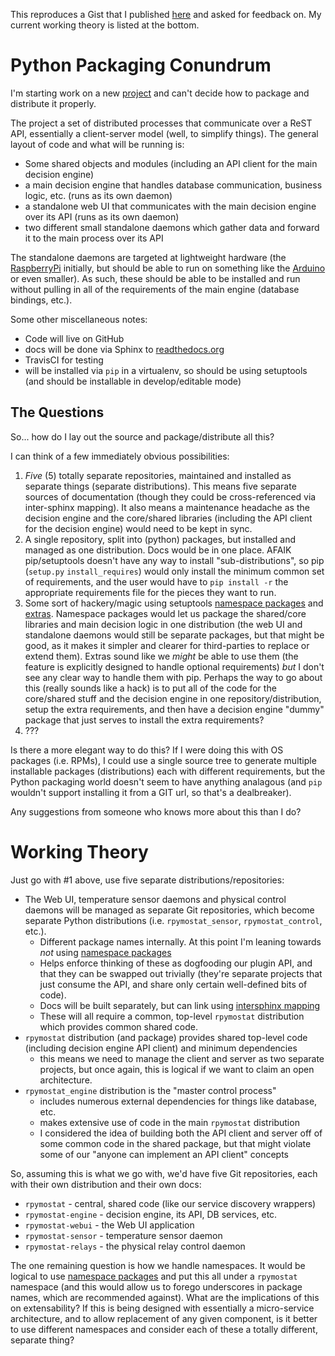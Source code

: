 This reproduces a Gist that I published [here](https://gist.github.com/jantman/d38ae4552c5a78cee6af) and asked for feedback on. My current working theory is listed at the bottom.

Python Packaging Conundrum
===========================

I'm starting work on a new [project](https://github.com/jantman/RPyMostat/tree/PoC) and can't decide how to package and distribute it properly.

The project a set of distributed processes that communicate over a ReST API, essentially a client-server model (well, to simplify things). The general layout of code and what will be running is:

* Some shared objects and modules (including an API client for the main decision engine)
* a main decision engine that handles database communication, business logic, etc. (runs as its own daemon)
* a standalone web UI that communicates with the main decision engine over its API (runs as its own daemon)
* two different small standalone daemons which gather data and forward it to the main process over its API

The standalone daemons are targeted at lightweight hardware (the [RaspberryPi](http://www.raspberrypi.org/) initially, but should be able to run on something like the [Arduino](http://arduino.cc/) or even smaller). As such, these should be able to be installed and run without pulling in all of the requirements of the main engine (database bindings, etc.).

Some other miscellaneous notes:

* Code will live on GitHub
* docs will be done via Sphinx to [readthedocs.org](https://readthedocs.org/)
* TravisCI for testing
* will be installed via `pip` in a virtualenv, so should be using setuptools (and should be installable in develop/editable mode)

The Questions
--------------

So... how do I lay out the source and package/distribute all this?

I can think of a few immediately obvious possibilities:

1. _Five_ (5) totally separate repositories, maintained and installed as separate things (separate distributions). This means five separate sources of documentation (though they could be cross-referenced via inter-sphinx mapping). It also means a maintenance headache as the decision engine and the core/shared libraries (including the API client for the decision engine) would need to be kept in sync.
1. A single repository, split into (python) packages, but installed and managed as one distribution. Docs would be in one place. AFAIK pip/setuptools doesn't have any way to install "sub-distributions", so pip (`setup.py` `install_requires`) would only install the minimum common set of requirements, and the user would have to `pip install -r` the appropriate requirements file for the pieces they want to run.
1. Some sort of hackery/magic using setuptools [namespace packages](http://pythonhosted.org/setuptools/setuptools.html#namespace-packages) and [extras](http://pythonhosted.org/setuptools/setuptools.html#declaring-extras-optional-features-with-their-own-dependencies). Namespace packages would let us package the shared/core libraries and main decision logic in one distribution (the web UI and standalone daemons would still be separate packages, but that might be good, as it makes it simpler and clearer for third-parties to replace or extend them). Extras sound like we *might* be able to use them (the feature is explicitly designed to handle optional requirements) _but_ I don't see any clear way to handle them with pip. Perhaps the way to go about this (really sounds like a hack) is to put all of the code for the core/shared stuff and the decision engine in one repository/distribution, setup the extra requirements, and then have a decision engine "dummy" package that just serves to install the extra requirements?
1. ???

Is there a more elegant way to do this? If I were doing this with OS packages (i.e. RPMs), I could use a single source tree to generate multiple installable packages (distributions) each with different requirements, but the Python packaging world doesn't seem to have anything analagous (and `pip` wouldn't support installing it from a GIT url, so that's a dealbreaker).

Any suggestions from someone who knows more about this than I do?

Working Theory
==============

Just go with #1 above, use five separate distributions/repositories:

* The Web UI, temperature sensor daemons and physical control daemons will be managed as separate Git repositories, which become separate Python distributions (i.e. `rpymostat_sensor`, `rpymostat_control`, etc.).
  * Different package names internally. At this point I'm leaning towards _not_ using [namespace packages](http://pythonhosted.org/setuptools/setuptools.html#namespace-packages)
  * Helps enforce thinking of these as dogfooding our plugin API, and that they can be swapped out trivially (they're separate projects that just consume the API, and share only certain well-defined bits of code).
  * Docs will be built separately, but can link using [intersphinx mapping](http://sphinx-doc.org/ext/intersphinx.html)
  * These will all require a common, top-level `rpymostat` distribution which provides common shared code.
* `rpymostat` distribution (and package) provides shared top-level code (including decision engine API client) and minimum dependencies
  * this means we need to manage the client and server as two separate projects, but once again, this is logical if we want to claim an open architecture.
* `rpymostat_engine` distribution is the "master control process"
  * includes numerous external dependencies for things like database, etc.
  * makes extensive use of code in the main `rpymostat` distribution
  * I considered the idea of building both the API client and server off of some common code in the shared package, but that might violate some of our "anyone can implement an API client" concepts

So, assuming this is what we go with, we'd have five Git repositories, each with their own distribution and their own docs:

* `rpymostat` - central, shared code (like our service discovery wrappers)
* `rpymostat-engine` - decision engine, its API, DB services, etc.
* `rpymostat-webui` - the Web UI application
* `rpymostat-sensor` - temperature sensor daemon
* `rpymostat-relays` - the physical relay control daemon

The one remaining question is how we handle namespaces. It would be logical to use [namespace packages](http://pythonhosted.org/setuptools/setuptools.html#namespace-packages)
and put this all under a `rpymostat` namespace (and this would allow us to forego underscores in package names, which are recommended against). What are the implications
of this on extensability? If this is being designed with essentially a micro-service architecture, and to allow replacement of any given component, is it better to
use different namespaces and consider each of these a totally different, separate thing?
